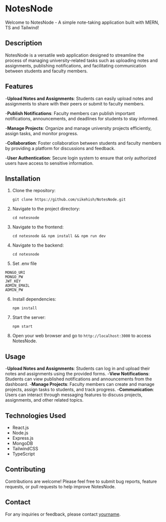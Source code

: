 # NotesNode

Welcome to NotesNode - A simple note-taking application built with MERN, TS and Tailwind!

## Description

NotesNode is a versatile web application designed to streamline the process of managing university-related tasks such as uploading notes and assignments, publishing notifications, and facilitating communication between students and faculty members.

## Features

-**Upload Notes and Assignments**: Students can easily upload notes and assignments to share with their peers or submit to faculty members.

-**Publish Notifications**: Faculty members can publish important notifications, announcements, and deadlines for students to stay informed.

-**Manage Projects**: Organize and manage university projects efficiently, assign tasks, and monitor progress.

-**Collaboration**: Foster collaboration between students and faculty members by providing a platform for discussions and feedback.

-**User Authentication**: Secure login system to ensure that only authorized users have access to sensitive information.

## Installation

1. Clone the repository:
   ```
   git clone https://github.com/sikehish/NotesNode.git
   ```
2. Navigate to the project directory:
   ```
   cd notesnode
   ```
3. Navigate to the frontend:
   ```
   cd notesnode && npm install && npm run dev
   ```
4. Navigate to the backend:
   ```
   cd notesnode
   ```
5. Set .env file
  ```
  MONGO_URI
  MONGO_PW
  JWT_KEY
  ADMIN_EMAIL
  ADMIN_PW
  ```
6. Install dependencies:
   ```
   npm install
   ```
7. Start the server:
   ```
   npm start
   ```
8. Open your web browser and go to `http://localhost:3000` to access NotesNode.

## Usage

-**Upload Notes and Assignments**: Students can log in and upload their notes and assignments using the provided forms.
-**View Notifications**: Students can view published notifications and announcements from the dashboard.
-**Manage Projects**: Faculty members can create and manage projects, assign tasks to students, and track progress.
-**Communication**: Users can interact through messaging features to discuss projects, assignments, and other related topics.

## Technologies Used

- React.js
- Node.js
- Express.js
- MongoDB
- TailwindCSS
- TypeScript

## Contributing

Contributions are welcome! Please feel free to submit bug reports, feature requests, or pull requests to help improve NotesNode.

## Contact

For any inquiries or feedback, please contact [yourname](https://github.com/sikehish).
